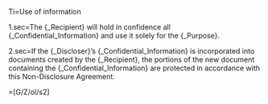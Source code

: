 Ti=Use of information

1.sec=The {_Recipient} will hold in confidence all {_Confidential_Information} and use it solely for the {_Purpose}.

2.sec=If the {_Discloser}’s {_Confidential_Information} is incorporated into documents created by the {_Recipient}, the portions of the new document containing the {_Confidential_Information} are protected in accordance with this Non-Disclosure Agreement.

=[G/Z/ol/s2]
